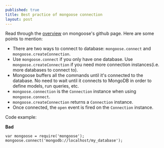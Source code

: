 ```yaml
---
published: true
title: Best practice of mongoose connection
layout: post
---
```

Read through the [overview](https://github.com/Automattic/mongoose) on mongoose's github page. Here are some points to mention:

* There are two ways to connect to database: `mongoose.connect` and `mongoose.createConnection`.
* Use `mongoose.connect` if you only have one database. Use `mongoose.createConnection` if you need more connection instances(i.e. more databases to connect to).
* Mongoose buffers all the commands until it's connected to the database. No need to wait until it connects to MongoDB in order to define models, run queries, etc.
* `mongoose.connection` is the `Connection` instance when using `mongoose.connect`.
* `mongoose.createConnection` returns a `Connection` instance.
* Once connected, the `open` event is fired on the `Connection` instance.

Code example:

**Bad**

~~~
var mongoose = require('mongoose');
mongoose.connect('mongodb://localhost/my_database');
~~~